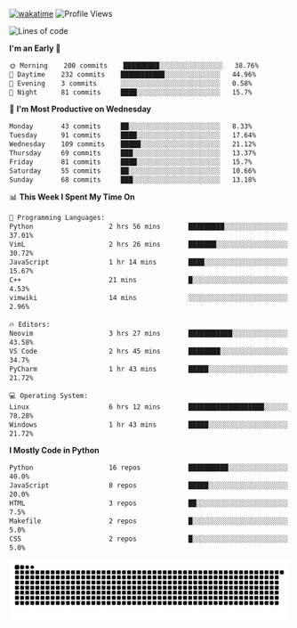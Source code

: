 [![wakatime](https://wakatime.com/badge/user/b920b284-3cde-4cd4-b72e-f7f22d050b16.svg)](https://wakatime.com/@b920b284-3cde-4cd4-b72e-f7f22d050b16)
![Profile Views](http://img.shields.io/badge/Profile%20Views-4586-blue)
<!--START_SECTION:waka-->
![Lines of code](https://img.shields.io/badge/From%20Hello%20World%20I%27ve%20Written--431%20Thousand%20lines%20of%20code-blue)

**I'm an Early 🐤** 

```text
🌞 Morning    200 commits    █████████░░░░░░░░░░░░░░░░   38.76% 
🌆 Daytime    232 commits    ███████████░░░░░░░░░░░░░░   44.96% 
🌃 Evening    3 commits      ░░░░░░░░░░░░░░░░░░░░░░░░░   0.58% 
🌙 Night      81 commits     ████░░░░░░░░░░░░░░░░░░░░░   15.7%

```
📅 **I'm Most Productive on Wednesday** 

```text
Monday       43 commits     ██░░░░░░░░░░░░░░░░░░░░░░░   8.33% 
Tuesday      91 commits     ████░░░░░░░░░░░░░░░░░░░░░   17.64% 
Wednesday    109 commits    █████░░░░░░░░░░░░░░░░░░░░   21.12% 
Thursday     69 commits     ███░░░░░░░░░░░░░░░░░░░░░░   13.37% 
Friday       81 commits     ████░░░░░░░░░░░░░░░░░░░░░   15.7% 
Saturday     55 commits     ██░░░░░░░░░░░░░░░░░░░░░░░   10.66% 
Sunday       68 commits     ███░░░░░░░░░░░░░░░░░░░░░░   13.18%

```


📊 **This Week I Spent My Time On** 

```text
💬 Programming Languages: 
Python                   2 hrs 56 mins       █████████░░░░░░░░░░░░░░░░   37.01% 
VimL                     2 hrs 26 mins       ███████░░░░░░░░░░░░░░░░░░   30.72% 
JavaScript               1 hr 14 mins        ████░░░░░░░░░░░░░░░░░░░░░   15.67% 
C++                      21 mins             █░░░░░░░░░░░░░░░░░░░░░░░░   4.53% 
vimwiki                  14 mins             ░░░░░░░░░░░░░░░░░░░░░░░░░   2.96%

🔥 Editors: 
Neovim                   3 hrs 27 mins       ███████████░░░░░░░░░░░░░░   43.58% 
VS Code                  2 hrs 45 mins       ████████░░░░░░░░░░░░░░░░░   34.7% 
PyCharm                  1 hr 43 mins        █████░░░░░░░░░░░░░░░░░░░░   21.72%

💻 Operating System: 
Linux                    6 hrs 12 mins       ███████████████████░░░░░░   78.28% 
Windows                  1 hr 43 mins        █████░░░░░░░░░░░░░░░░░░░░   21.72%

```

**I Mostly Code in Python** 

```text
Python                   16 repos            ██████████░░░░░░░░░░░░░░░   40.0% 
JavaScript               8 repos             █████░░░░░░░░░░░░░░░░░░░░   20.0% 
HTML                     3 repos             ██░░░░░░░░░░░░░░░░░░░░░░░   7.5% 
Makefile                 2 repos             █░░░░░░░░░░░░░░░░░░░░░░░░   5.0% 
CSS                      2 repos             █░░░░░░░░░░░░░░░░░░░░░░░░   5.0%

```



<!--END_SECTION:waka-->
![Snake animation](https://raw.githubusercontent.com/timmypidashev/timmypidashev/main/commits.svg)
